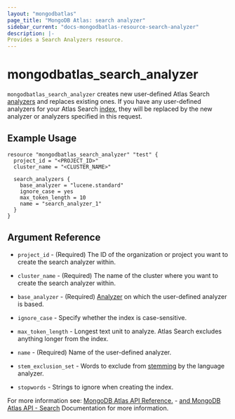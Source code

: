 ```yaml
---
layout: "mongodbatlas"
page_title: "MongoDB Atlas: search analyzer"
sidebar_current: "docs-mongodbatlas-resource-search-analyzer"
description: |-
Provides a Search Analyzers resource.
---
```


# mongodbatlas_search_analyzer

`mongodbatlas_search_analyzer` creates new user-defined Atlas Search [analyzers](https://docs.atlas.mongodb.com/reference/atlas-search/analyzers/#std-label-analyzers-ref) and replaces existing ones. If you have any user-defined analyzers for your Atlas Search [index](https://docs.atlas.mongodb.com/atlas-search/#std-label-fts-top-ref), they will be replaced by the new analyzer or analyzers specified in this request.

## Example Usage

```hcl
resource "mongodbatlas_search_analyzer" "test" {
  project_id = "<PROJECT_ID>"
  cluster_name = "<CLUSTER_NAME>"
  
  search_analyzers {
    base_analyzer = "lucene.standard"
    ignore_case = yes
    max_token_length = 10
    name = "search_analyzer_1"
  }
}
```

## Argument Reference
* `project_id` - (Required) The ID of the organization or project you want to create the search analyzer within.
* `cluster_name` - (Required) The name of the cluster where you want to create the search analyzer within.

* `base_analyzer` - (Required) [Analyzer](https://docs.atlas.mongodb.com/reference/atlas-search/analyzers/#std-label-analyzers-ref) on which the user-defined analyzer is based.
* `ignore_case` - Specify whether the index is case-sensitive.
* `max_token_length` - Longest text unit to analyze. Atlas Search excludes anything longer from the index.
* `name` - (Required) Name of the user-defined analyzer.
* `stem_exclusion_set` - Words to exclude from [stemming](https://en.wikipedia.org/wiki/Stemming) by the language analyzer.
* `stopwords` - Strings to ignore when creating the index.



For more information see: [MongoDB Atlas API Reference.](https://docs.atlas.mongodb.com/atlas-search/) - [and MongoDB Atlas API - Search](https://docs.atlas.mongodb.com/reference/api/atlas-search/) Documentation for more information.
